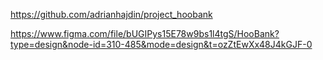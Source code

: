 https://github.com/adrianhajdin/project_hoobank

https://www.figma.com/file/bUGIPys15E78w9bs1l4tgS/HooBank?type=design&node-id=310-485&mode=design&t=ozZtEwXx48J4kGJF-0
